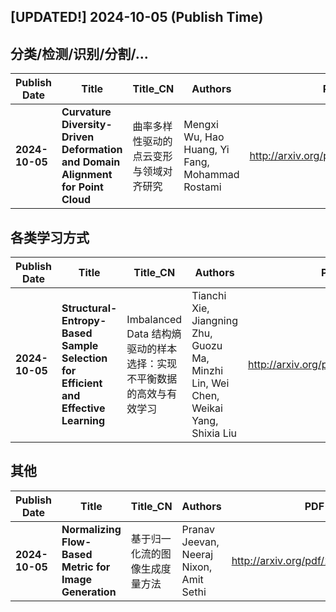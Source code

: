 ## [UPDATED!] **2024-10-05** (Publish Time)

## 分类/检测/识别/分割/...

|Publish Date|Title|Title_CN|Authors|PDF|Code|
|---|---|---|---|---|---|
**2024-10-05**|**Curvature Diversity-Driven Deformation and Domain Alignment for Point   Cloud**|曲率多样性驱动的点云变形与领域对齐研究|Mengxi Wu, Hao Huang, Yi Fang, Mohammad Rostami|<http://arxiv.org/pdf/2410.02720v2>|**[link](https://github.com/IdanAchituve/DefRec_and_PCM)**

## 各类学习方式

|Publish Date|Title|Title_CN|Authors|PDF|Code|
|---|---|---|---|---|---|
**2024-10-05**|**Structural-Entropy-Based Sample Selection for Efficient and Effective   Learning**|Imbalanced Data 结构熵驱动的样本选择：实现不平衡数据的高效与有效学习|Tianchi Xie, Jiangning Zhu, Guozu Ma, Minzhi Lin, Wei Chen, Weikai Yang, Shixia Liu|<http://arxiv.org/pdf/2410.02268v2>|null

## 其他

|Publish Date|Title|Title_CN|Authors|PDF|Code|
|---|---|---|---|---|---|
**2024-10-05**|**Normalizing Flow-Based Metric for Image Generation**|基于归一化流的图像生成度量方法|Pranav Jeevan, Neeraj Nixon, Amit Sethi|<http://arxiv.org/pdf/2410.02004v2>|**[link](https://github.com/pranavphoenix/FLD)**


